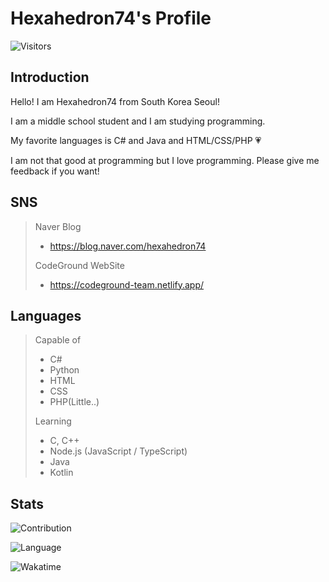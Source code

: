# Hexahedron74's Profile

![Visitors](https://hits.seeyoufarm.com/api/count/incr/badge.svg?url=https%3A%2F%2Fgithub.com%2Fhexahedron74%2Fhexahedron74)

## Introduction

Hello! I am Hexahedron74 from South Korea Seoul!

I am a middle school student and I am studying programming.

My favorite languages is C# and Java and HTML/CSS/PHP :heartpulse:

I am not that good at programming but I love programming. Please give me feedback if you want!

## SNS

>Naver Blog
> - https://blog.naver.com/hexahedron74
>
>CodeGround WebSite
> - https://codeground-team.netlify.app/

## Languages

> Capable of
> - C#
> - Python
> - HTML
> - CSS
> - PHP(Little..)
>
> Learning
> - C, C++
> - Node.js (JavaScript / TypeScript)
> - Java
> - Kotlin

## Stats

![Contribution](https://github-readme-stats.vercel.app/api?username=hexahedron74&cache_seconds=1800&count_private=true&show_icons=true&theme=algolia&include_all_commits=true&count_private=true)

![Language](https://github-readme-stats.vercel.app/api/top-langs/?username=hexahedron74&cache_seconds=1800&theme=algolia)

![Wakatime](https://github-readme-stats.vercel.app/api/wakatime?username=hexahedron74)

